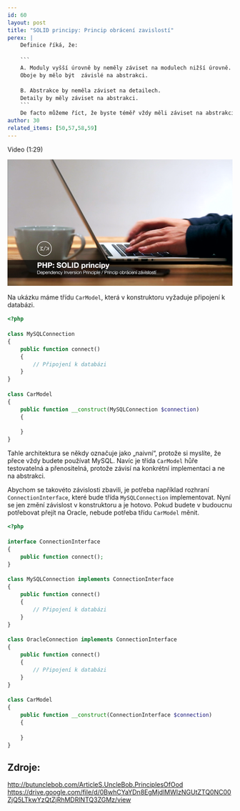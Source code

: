 ```yaml
---
id: 60
layout: post
title: "SOLID principy: Princip obrácení zavislostí"
perex: |
    Definice říká, že:
    
    ```
    A. Moduly vyšší úrovně by neměly záviset na modulech nižší úrovně.
    Oboje by mělo být  závislé na abstrakci.
    
    B. Abstrakce by neměla záviset na detailech.
    Detaily by měly záviset na abstrakci.
    ```
    De facto můžeme říct, že byste téměř vždy měli záviset na abstrakci a nikoli na konkrétní implementaci.
author: 30
related_items: [50,57,58,59]
---
```


Video (1:29)

[![Video na Youtube](/assets/images/posts/2018/solid-5/youtube.png)](http://www.youtube.com/watch?v=a59M03FZckA)


Na ukázku máme třídu ```CarModel```, která v konstruktoru vyžaduje připojení k databázi.

```php
<?php

class MySQLConnection
{
    public function connect()
    {
        // Připojení k databázi
    }
}

class CarModel
{
    public function __construct(MySQLConnection $connection)
    {

    }
}
```

Tahle architektura se někdy označuje jako „naivní“, protože si myslíte, že přece vždy budete používat MySQL. Navíc je třída ```CarModel``` hůře testovatelná a přenositelná, protože závisí na konkrétní implementaci a ne na abstrakci.

Abychom se takovéto závislosti zbavili, je potřeba například rozhraní ```ConnectionInterface```, které bude třída ```MySQLConnection``` implementovat. Nyní se jen změní závislost v konstruktoru a je hotovo. Pokud budete v budoucnu potřebovat přejít na Oracle, nebude potřeba třídu ```CarModel``` měnit.

```php
<?php

interface ConnectionInterface
{
    public function connect();
}

class MySQLConnection implements ConnectionInterface
{
    public function connect()
    {
        // Připojení k databázi
    }
}

class OracleConnection implements ConnectionInterface
{
    public function connect()
    {
        // Připojení k databázi
    }
}

class CarModel
{
    public function __construct(ConnectionInterface $connection)
    {

    }
}
```

## Zdroje:
http://butunclebob.com/ArticleS.UncleBob.PrinciplesOfOod
https://drive.google.com/file/d/0BwhCYaYDn8EgMjdlMWIzNGUtZTQ0NC00ZjQ5LTkwYzQtZjRhMDRlNTQ3ZGMz/view